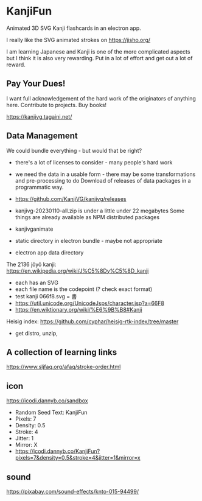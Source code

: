 # KanjiFun

Animated 3D SVG Kanji flashcards in an electron app.

I really like the SVG animated strokes on https://jisho.org/

I am learning Japanese and Kanji is one of the more complicated aspects but I think it is also very rewarding. Put in a lot of effort and get out a lot of reward.

## Pay Your Dues!

I want full acknowledgement of the hard work of the originators of anything here. Contribute to projects. Buy books!

https://kanjivg.tagaini.net/

## Data Management

We could bundle everything - but would that be right?
* there's a lot of licenses to consider - many people's hard work
* we need the data in a usable form - there may be some transformations and pre-processing to do
Download of releases of data packages in a programmatic way.
* https://github.com/KanjiVG/kanjivg/releases
* kanjivg-20230110-all.zip is under a little under 22 megabytes
Some things are already available as NPM distributed packages
* kanjivganimate

* static directory in electron bundle - maybe not appropriate
* electron app data directory

The 2136 jōyō kanji: https://en.wikipedia.org/wiki/J%C5%8Dy%C5%8D_kanji

* each has an SVG
* each file name is the codepoint (? check exact format)
* test kanji 066f8.svg = 書
* https://util.unicode.org/UnicodeJsps/character.jsp?a=66F8
* https://en.wiktionary.org/wiki/%E6%9B%B8#Kanji

Heisig index: https://github.com/cyphar/heisig-rtk-index/tree/master
* get distro, unzip, 


## A collection of learning links

https://www.sljfaq.org/afaq/stroke-order.html


## icon

https://icodi.dannyb.co/sandbox
* Random Seed Text: KanjiFun
* Pixels: 7
* Density: 0.5
* Stroke: 4
* Jitter: 1
* Mirror: X
* https://icodi.dannyb.co/KanjiFun?pixels=7&density=0.5&stroke=4&jitter=1&mirror=x

## sound

https://pixabay.com/sound-effects/knto-015-94499/
